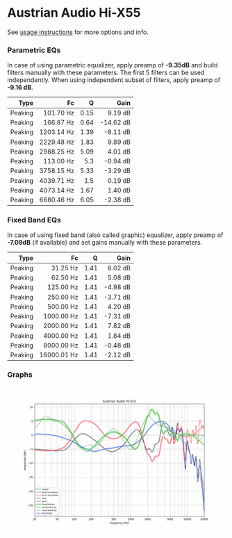 # Austrian Audio Hi-X55
See [usage instructions](https://github.com/jaakkopasanen/AutoEq#usage) for more options and info.

### Parametric EQs
In case of using parametric equalizer, apply preamp of **-9.35dB** and build filters manually
with these parameters. The first 5 filters can be used independently.
When using independent subset of filters, apply preamp of **-9.16 dB**.

| Type    | Fc         |    Q | Gain      |
|--------:|-----------:|-----:|----------:|
| Peaking | 101.70 Hz  | 0.15 | 9.19 dB   |
| Peaking | 166.87 Hz  | 0.64 | -14.62 dB |
| Peaking | 1203.14 Hz | 1.39 | -8.11 dB  |
| Peaking | 2229.48 Hz | 1.83 | 9.89 dB   |
| Peaking | 2988.25 Hz | 5.09 | 4.01 dB   |
| Peaking | 113.00 Hz  | 5.3  | -0.94 dB  |
| Peaking | 3758.15 Hz | 5.33 | -3.29 dB  |
| Peaking | 4039.71 Hz | 1.5  | 0.19 dB   |
| Peaking | 4073.14 Hz | 1.67 | 1.40 dB   |
| Peaking | 6680.46 Hz | 6.05 | -2.38 dB  |

### Fixed Band EQs
In case of using fixed band (also called graphic) equalizer, apply preamp of **-7.09dB**
(if available) and set gains manually with these parameters.

| Type    | Fc          |    Q | Gain     |
|--------:|------------:|-----:|---------:|
| Peaking | 31.25 Hz    | 1.41 | 6.02 dB  |
| Peaking | 62.50 Hz    | 1.41 | 5.08 dB  |
| Peaking | 125.00 Hz   | 1.41 | -4.98 dB |
| Peaking | 250.00 Hz   | 1.41 | -3.71 dB |
| Peaking | 500.00 Hz   | 1.41 | 4.20 dB  |
| Peaking | 1000.00 Hz  | 1.41 | -7.31 dB |
| Peaking | 2000.00 Hz  | 1.41 | 7.82 dB  |
| Peaking | 4000.00 Hz  | 1.41 | 1.84 dB  |
| Peaking | 8000.00 Hz  | 1.41 | -0.48 dB |
| Peaking | 16000.01 Hz | 1.41 | -2.12 dB |

### Graphs
![](./Austrian%20Audio%20Hi-X55.png)